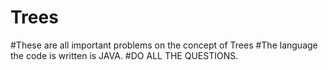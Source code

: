 # Trees
#These are all important problems on the concept of Trees 
#The language the code is written is JAVA.
#DO ALL THE QUESTIONS.

